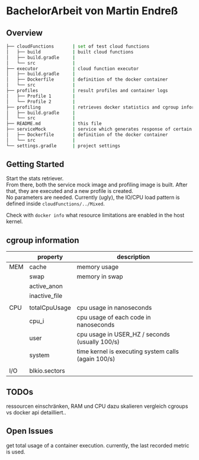 # BachelorArbeit von Martin Endreß

## Overview

```bash
├── cloudFunctions       | set of test cloud functions
│   ├── build            | built cloud functions 
│   ├── build.gradle     | 
│   └── src              | 
├── executor             | cloud function executor
│   ├── build.gradle     | 
│   ├── Dockerfile       | definition of the docker container
│   └── src              | 
├── profiles             | result profiles and container logs
│   ├── Profile 1        |
│   └── Profile 2        | 
├── profiling            | retrieves docker statistics and cgroup information from running containers
│   ├── build.gradle     | 
│   └── src              | 
├── README.md            | this file
├── serviceMock          | service which generates response of certain size after a delay /api/getResponse?size=[size]&delay=[delay]
│   ├── Dockerfile       | definition of the docker container
│   └── src              | 
└── settings.gradle      | project settings
```

## Getting Started

Start the stats retriever.  
From there, both the service mock image and profiling image is built. After that, they are executed and a new profile is created.  
No parameters are needed. Currently (ugly), the IO/CPU load pattern is defined inside `cloudFunctions/../Mixed`.

Check with `docker info` what resource limitations are enabled in the host kernel.

## cgroup information

|   | property | description |
|---|---|---|
|MEM| cache | memory usage |
|   | swap | memory in swap |
|   | active_anon |   |
|   | inactive_file |   |
|   |   |   |
|CPU| totalCpuUsage | cpu usage in nanoseconds |
|   | cpu_i | cpu usage of each code in nanoseconds |
|   | user | cpu usage in USER_HZ / seconds (usually 100/s) |
|   | system | time kernel is executing system calls (again 100/s) |
|   |  |  |
|I/O| blkio.sectors |  |


## TODOs

ressourcen einschränken, RAM und CPU dazu skalieren
vergleich cgroups vs docker api detailliert..

## Open Issues

get total usage of a container execution. currently, the last recorded metric is used.
